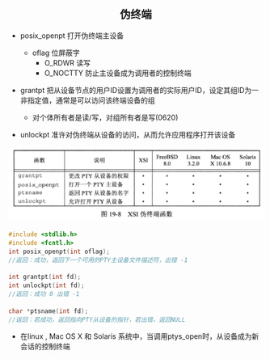 ## <center>伪终端</center>

* posix_openpt 打开伪终端主设备
  - oflag 位屏蔽字   
    - O_RDWR 读写
    - O_NOCTTY 防止主设备成为调用者的控制终端
* grantpt 把从设备节点的用户ID设置为调用者的实际用户ID，设定其组ID为一非指定值，通常是可以访问该终端设备的组
  - 对个体所有者是读/写，对组所有者是写(0620)

* unlockpt 准许对伪终端从设备的访问，从而允许应用程序打开该设备

![xsi_pt](../../image/xsi_pt.png)

```c
#include <stdlib.h>
#include <fcntl.h>
int posix_openpt(int oflag);
//返回：成功，返回下一个可用的PTY主设备文件描述符，出错 -1

int grantpt(int fd);
int unlockpt(int fd);
//返回：成功 0 出错 -1

char *ptsname(int fd);
//返回：若成功，返回指向PTY从设备的指针，若出错，返回NULL
```

* 在linux , Mac OS X 和 Solaris 系统中，当调用ptys_open时，从设备成为新会话的控制终端 